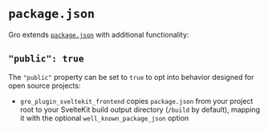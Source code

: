 # `package.json`

Gro extends [`package.json`](https://docs.npmjs.com/cli/v10/configuring-npm/package-json)
with additional functionality:

## `"public": true`

The `"public"` property can be set to `true` to opt into behavior designed for open source projects:

- `gro_plugin_sveltekit_frontend` copies `package.json` from your project root to your
  SvelteKit build output directory (`/build` by default),
  mapping it with the optional `well_known_package_json` option
